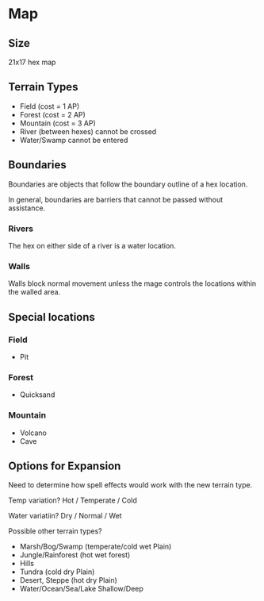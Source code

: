 # Map

## Size

21x17 hex map

## Terrain Types

* Field (cost = 1 AP)
* Forest (cost = 2 AP)
* Mountain (cost = 3 AP)
* River (between hexes) cannot be crossed
* Water/Swamp cannot be entered

## Boundaries

Boundaries are objects that follow the boundary outline of a hex location.

In general, boundaries are barriers that cannot be passed without assistance.

### Rivers

The hex on either side of a river is a water location.

### Walls

Walls block normal movement unless the mage controls the locations within the walled area.

## Special locations

### Field

* Pit

### Forest

* Quicksand

### Mountain

* Volcano
* Cave

## Options for Expansion

Need to determine how spell effects would work with the new terrain type.

Temp variation?  Hot / Temperate / Cold

Water variatiin? Dry / Normal / Wet

Possible other terrain types?

* Marsh/Bog/Swamp (temperate/cold wet Plain)
* Jungle/Rainforest (hot wet forest)
* Hills
* Tundra (cold dry Plain)
* Desert, Steppe (hot dry Plain)
* Water/Ocean/Sea/Lake Shallow/Deep
